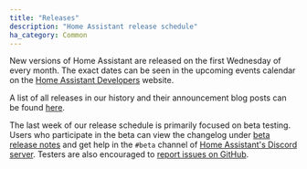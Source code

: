 ```yaml
---
title: "Releases"
description: "Home Assistant release schedule"
ha_category: Common
---
```


New versions of Home Assistant are released on the first Wednesday of every month. The exact dates can be seen in the upcoming events calendar on the [Home Assistant Developers](https://developers.home-assistant.io/) website. 

A list of all releases in our history and their announcement blog posts
can be found [here](/blog/categories/core/).

The last week of our release schedule is primarily focused on beta testing. Users who participate in the beta can view the changelog under [beta release notes](https://rc.home-assistant.io/latest-release-notes/) and get help in the `#beta` channel of [Home Assistant's Discord server](/join-chat). Testers are also encouraged to [report issues on GitHub](/help/#bugs-feature-requests-and-alike).
